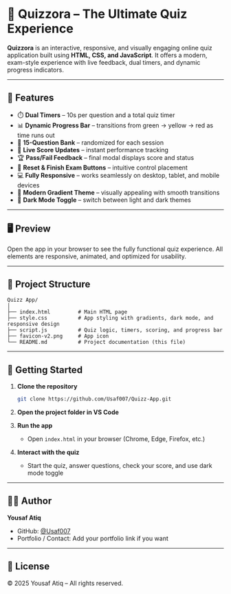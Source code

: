 # 🧠 Quizzora – The Ultimate Quiz Experience

**Quizzora** is an interactive, responsive, and visually engaging online quiz application built using **HTML, CSS, and JavaScript**. It offers a modern, exam-style experience with live feedback, dual timers, and dynamic progress indicators.

---

## 🌟 Features

* ⏱️ **Dual Timers** – 10s per question and a total quiz timer
* 📊 **Dynamic Progress Bar** – transitions from green → yellow → red as time runs out
* 🧩 **15-Question Bank** – randomized for each session
* 🎯 **Live Score Updates** – instant performance tracking
* 🏆 **Pass/Fail Feedback** – final modal displays score and status
* 🧭 **Reset & Finish Exam Buttons** – intuitive control placement
* 💻 **Fully Responsive** – works seamlessly on desktop, tablet, and mobile devices
* 🎨 **Modern Gradient Theme** – visually appealing with smooth transitions
* 🌙 **Dark Mode Toggle** – switch between light and dark themes

---

## 🖥️ Preview

Open the app in your browser to see the fully functional quiz experience. All elements are responsive, animated, and optimized for usability.

---

## 🧩 Project Structure

```
Quizz App/
│
├── index.html         # Main HTML page
├── style.css          # App styling with gradients, dark mode, and responsive design
├── script.js          # Quiz logic, timers, scoring, and progress bar
├── favicon-v2.png     # App icon
└── README.md          # Project documentation (this file)
```

---

## 🚀 Getting Started

1. **Clone the repository**

   ```bash
   git clone https://github.com/Usaf007/Quizz-App.git
   ```

2. **Open the project folder in VS Code**

3. **Run the app**

   * Open `index.html` in your browser (Chrome, Edge, Firefox, etc.)

4. **Interact with the quiz**

   * Start the quiz, answer questions, check your score, and use dark mode toggle

---

## 👨‍💻 Author

**Yousaf Atiq**

* GitHub: [@Usaf007](https://github.com/Usaf007)
* Portfolio / Contact: Add your portfolio link if you want

---

## 📜 License

© 2025 Yousaf Atiq – All rights reserved.
